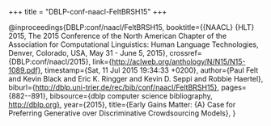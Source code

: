 +++
title = "DBLP-conf-naacl-FeltBRSH15"
+++

@inproceedings{DBLP:conf/naacl/FeltBRSH15,
   booktitle={{NAACL} {HLT} 2015, The 2015 Conference of the North American Chapter
of the Association for Computational Linguistics: Human Language Technologies, Denver, Colorado, USA, May 31 - June 5, 2015},
   crossref={DBLP:conf/naacl/2015},
   link={http://aclweb.org/anthology/N/N15/N15-1089.pdf},
   timestamp={Sat, 11 Jul 2015 19:34:33 +0200},
   author={Paul Felt and
Kevin Black and
Eric K. Ringger and
Kevin D. Seppi and
Robbie Haertel},
   biburl={http://dblp.uni-trier.de/rec/bib/conf/naacl/FeltBRSH15},
   pages={882--891},
   bibsource={dblp computer science bibliography, http://dblp.org},
   year={2015},
   title={Early Gains Matter: {A} Case for Preferring Generative over Discriminative
Crowdsourcing Models},
}

